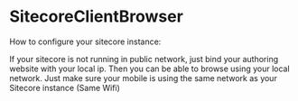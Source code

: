 # SitecoreClientBrowser
How to configure your sitecore instance:

If your sitecore is not running in public network, just bind your authoring website with your local ip. 
Then you can be able to browse using your local network. Just make sure your mobile is using the same network as your Sitecore instance (Same Wifi)

